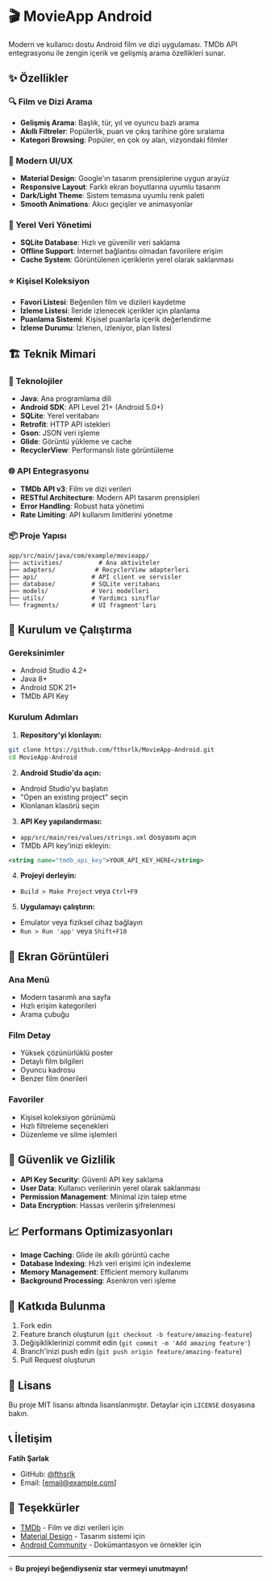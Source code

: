 # 🎬 MovieApp Android

Modern ve kullanıcı dostu Android film ve dizi uygulaması. TMDb API entegrasyonu ile zengin içerik ve gelişmiş arama özellikleri sunar.

## ✨ Özellikler

### 🔍 Film ve Dizi Arama
- **Gelişmiş Arama**: Başlık, tür, yıl ve oyuncu bazlı arama
- **Akıllı Filtreler**: Popülerlik, puan ve çıkış tarihine göre sıralama
- **Kategori Browsing**: Popüler, en çok oy alan, vizyondaki filmler

### 📱 Modern UI/UX
- **Material Design**: Google'ın tasarım prensiplerine uygun arayüz
- **Responsive Layout**: Farklı ekran boyutlarına uyumlu tasarım
- **Dark/Light Theme**: Sistem temasına uyumlu renk paleti
- **Smooth Animations**: Akıcı geçişler ve animasyonlar

### 💾 Yerel Veri Yönetimi
- **SQLite Database**: Hızlı ve güvenilir veri saklama
- **Offline Support**: İnternet bağlantısı olmadan favorilere erişim
- **Cache System**: Görüntülenen içeriklerin yerel olarak saklanması

### ⭐ Kişisel Koleksiyon
- **Favori Listesi**: Beğenilen film ve dizileri kaydetme
- **İzleme Listesi**: İleride izlenecek içerikler için planlama
- **Puanlama Sistemi**: Kişisel puanlarla içerik değerlendirme
- **İzleme Durumu**: İzlenen, izleniyor, plan listesi

## 🏗️ Teknik Mimari

### 🔧 Teknolojiler
- **Java**: Ana programlama dili
- **Android SDK**: API Level 21+ (Android 5.0+)
- **SQLite**: Yerel veritabanı
- **Retrofit**: HTTP API istekleri
- **Gson**: JSON veri işleme
- **Glide**: Görüntü yükleme ve cache
- **RecyclerView**: Performanslı liste görüntüleme

### 🌐 API Entegrasyonu
- **TMDb API v3**: Film ve dizi verileri
- **RESTful Architecture**: Modern API tasarım prensipleri
- **Error Handling**: Robust hata yönetimi
- **Rate Limiting**: API kullanım limitlerini yönetme

### 📦 Proje Yapısı
```
app/src/main/java/com/example/movieapp/
├── activities/          # Ana aktiviteler
├── adapters/           # RecyclerView adapterleri
├── api/               # API client ve servisler
├── database/          # SQLite veritabanı
├── models/            # Veri modelleri
├── utils/             # Yardımcı sınıflar
└── fragments/         # UI fragment'ları
```

## 🚀 Kurulum ve Çalıştırma

### Gereksinimler
- Android Studio 4.2+
- Java 8+
- Android SDK 21+
- TMDb API Key

### Kurulum Adımları

1. **Repository'yi klonlayın:**
```bash
git clone https://github.com/fthsrlk/MovieApp-Android.git
cd MovieApp-Android
```

2. **Android Studio'da açın:**
- Android Studio'yu başlatın
- "Open an existing project" seçin
- Klonlanan klasörü seçin

3. **API Key yapılandırması:**
- `app/src/main/res/values/strings.xml` dosyasını açın
- TMDb API key'inizi ekleyin:
```xml
<string name="tmdb_api_key">YOUR_API_KEY_HERE</string>
```

4. **Projeyi derleyin:**
- `Build > Make Project` veya `Ctrl+F9`

5. **Uygulamayı çalıştırın:**
- Emulator veya fiziksel cihaz bağlayın
- `Run > Run 'app'` veya `Shift+F10`

## 📸 Ekran Görüntüleri

### Ana Menü
- Modern tasarımlı ana sayfa
- Hızlı erişim kategorileri
- Arama çubuğu

### Film Detay
- Yüksek çözünürlüklü poster
- Detaylı film bilgileri
- Oyuncu kadrosu
- Benzer film önerileri

### Favoriler
- Kişisel koleksiyon görünümü
- Hızlı filtreleme seçenekleri
- Düzenleme ve silme işlemleri

## 🔐 Güvenlik ve Gizlilik

- **API Key Security**: Güvenli API key saklama
- **User Data**: Kullanıcı verilerinin yerel olarak saklanması
- **Permission Management**: Minimal izin talep etme
- **Data Encryption**: Hassas verilerin şifrelenmesi

## 📈 Performans Optimizasyonları

- **Image Caching**: Glide ile akıllı görüntü cache
- **Database Indexing**: Hızlı veri erişimi için indexleme
- **Memory Management**: Efficient memory kullanımı
- **Background Processing**: Asenkron veri işleme

## 🤝 Katkıda Bulunma

1. Fork edin
2. Feature branch oluşturun (`git checkout -b feature/amazing-feature`)
3. Değişikliklerinizi commit edin (`git commit -m 'Add amazing feature'`)
4. Branch'inizi push edin (`git push origin feature/amazing-feature`)
5. Pull Request oluşturun

## 📝 Lisans

Bu proje MIT lisansı altında lisanslanmıştır. Detaylar için `LICENSE` dosyasına bakın.

## 📞 İletişim

**Fatih Şarlak**
- GitHub: [@fthsrlk](https://github.com/fthsrlk)
- Email: [email@example.com]

## 🙏 Teşekkürler

- [TMDb](https://www.themoviedb.org/) - Film ve dizi verileri için
- [Material Design](https://material.io/) - Tasarım sistemi için
- [Android Community](https://developer.android.com/) - Dokümantasyon ve örnekler için

---

⭐ **Bu projeyi beğendiyseniz star vermeyi unutmayın!**
